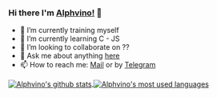 ### Hi there I'm [Alphvino!](https://alphvino.com/) 👋

- 🔭 I’m currently training myself
- 🌱 I’m currently learning C - JS
- 👯 I’m looking to collaborate on ??
- 💬 Ask me about anything [here](https://github.com/Alphvino/Alphvino/issues)
- 📫 How to reach me: [Mail](mailto:alpha@alphvino.com) or by [Telegram](https://t.me/uraele)


<a href="https://github.com/anuraghazra/github-readme-stats">
  <img align="center" src="https://github-readme-stats.vercel.app/api?username=Alphvino&theme=react" alt="Alphvino's github stats" />
</a>
<a href="https://github.com/anuraghazra/github-readme-stats">
  <img align="center" src="https://github-readme-stats.vercel.app/api/top-langs/?username=Alphvino&theme=react" alt="Alphvino's most used languages" />
</a>
